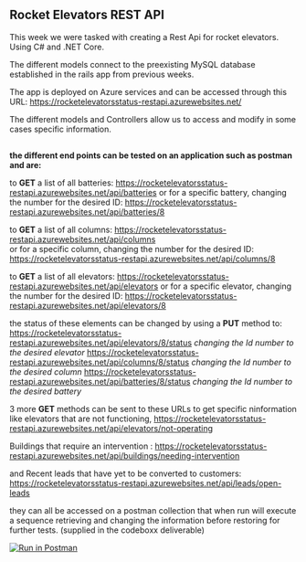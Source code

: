 ## Rocket Elevators REST API

This week we were tasked with creating a Rest Api for rocket elevators.
Using C# and .NET Core.

The different models connect to the preexisting MySQL database established in the rails app from previous weeks.

The app is deployed on Azure services and can be accessed through this URL: 
https://rocketelevatorsstatus-restapi.azurewebsites.net/

The different models and Controllers allow us to access and modify in some cases specific information.

## 

 **the different end points can be tested on an application such as postman and are:**

to **GET** a list of all batteries:
https://rocketelevatorsstatus-restapi.azurewebsites.net/api/batteries
or for a specific battery, changing the number for the desired ID:
https://rocketelevatorsstatus-restapi.azurewebsites.net/api/batteries/8

to **GET** a list of all columns:
https://rocketelevatorsstatus-restapi.azurewebsites.net/api/columns  
or for a specific column, changing the number for the desired ID:
https://rocketelevatorsstatus-restapi.azurewebsites.net/api/columns/8

to **GET** a list of all elevators:
https://rocketelevatorsstatus-restapi.azurewebsites.net/api/elevators
or for a specific elevator, changing the number for the desired ID:
https://rocketelevatorsstatus-restapi.azurewebsites.net/api/elevators/8

the status of these elements can be changed by using a **PUT** method to: 
https://rocketelevatorsstatus-restapi.azurewebsites.net/api/elevators/8/status
*changing the Id number to the desired elevator*
https://rocketelevatorsstatus-restapi.azurewebsites.net/api/columns/8/status
*changing the Id number to the desired column*
https://rocketelevatorsstatus-restapi.azurewebsites.net/api/batteries/8/status
*changing the Id number to the desired battery*

3 more **GET** methods can be sent to these URLs to get specific ninformation like elevators that are not functioning, https://rocketelevatorsstatus-restapi.azurewebsites.net/api/elevators/not-operating

Buildings that require an intervention : 
https://rocketelevatorsstatus-restapi.azurewebsites.net/api/buildings/needing-intervention

and Recent leads that have yet to be converted to customers:
https://rocketelevatorsstatus-restapi.azurewebsites.net/api/leads/open-leads

they can all be accessed on a postman collection that when run will execute a sequence retrieving and changing the information before restoring for further tests. (supplied in the codeboxx deliverable)



[![Run in Postman](https://run.pstmn.io/button.svg)](https://app.getpostman.com/run-collection/b5d53c3b6dfeabcc3e0c)




